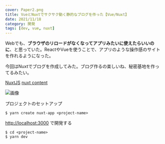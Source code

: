 ```yaml
---
cover: Paper2.png
title: VueとNuxtでサクサク動く静的なブログを作った【Vue/Nuxt】
date: 2021/11/18
category: 開発
tags: [dev, vue, nuxt]
---
```


Webでも、**ブラウザのリロードがなくなってアプリみたいに使えたらいいのに**、と思っていた。ReactやVueを使うことで、アプリのような操作感のサイトを作れるようになった。

<!--more-->

今回はNuxtでブログを作成してみた。ブログ作るの楽しいね、秘密基地を作ってるみたい。


[NuxtJS](https://nuxtjs.org/ja/)
[nuxt content](https://content.nuxtjs.org/ja)

![画像](/my-home/cover/webスクリーンショット.png)

プロジェクトのセットアップ

```
$ yarn create nuxt-app <project-name>
```

[http://localhost:3000](http://localhost:3000) で開発する

```
$ cd <project-name>
$ yarn dev
```


